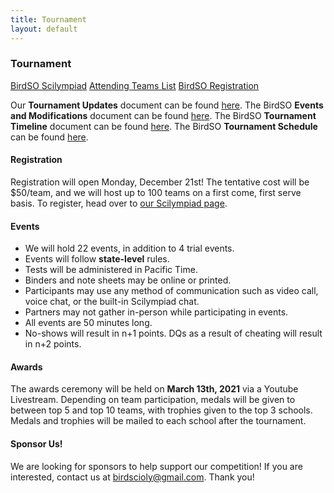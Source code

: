 ```yaml
---
title: Tournament
layout: default
---
```

### Tournament
[BirdSO Scilympiad](http://example.com/)
[Attending Teams List](http://example.com/)
[BirdSO Registration](http://example.com/)

Our **Tournament Updates** document can be found [here](https://docs.google.com/document/d/1-Xh9DhxO06UUcMBV3x1cKrkRnLtZBbwXNCIDazhQF_k/edit?usp=sharing).
The BirdSO **Events and Modifications** document can be found [here](https://docs.google.com/document/d/1Hop9k_SV6-a5Tqf-mxvSxoffQOERmXBgHzofwHkL2Zk/edit?usp=sharing).
The BirdSO **Tournament Timeline** document can be found [here](https://docs.google.com/document/d/1onAkBQWGjaej_wxyilSeRoMuECtmqr-OU8GOyLFudj8/edit?usp=sharing).
The BirdSO **Tournament Schedule** can be found [here](https://drive.google.com/file/d/1jqdiYzMPIVWmz3SIwKAIoc0IEBZJI3v9/view?usp=sharing).

#### Registration
Registration will open Monday, December 21st! The tentative cost will be $50/team, and we will host up to 100 teams on a first come, first serve basis. To register, head over to [our Scilympiad page](http://example.com/).

#### Events

 - We will hold 22 events, in addition to 4 trial events.
 - Events will follow **state-level** rules.
 - Tests will be administered in Pacific Time.
 - Binders and note sheets may be online or printed.
 - Participants may use any method of communication such as video call, voice chat, or the built-in Scilympiad chat.
 - Partners may not gather in-person while participating in events.
 - All events are 50 minutes long.
 - No-shows will result in n+1 points. DQs as a result of cheating will result in n+2 points.
#### Awards
The awards ceremony will be held on **March 13th, 2021** via a Youtube Livestream. Depending on team participation, medals will be given to between top 5 and top 10 teams, with trophies given to the top 3 schools. Medals and trophies will be mailed to each school after the tournament.
#### Sponsor Us!
We are looking for sponsors to help support our competition! If you are interested, contact us at [birdscioly@gmail.com](mailto:birdscioly@gmail.com). Thank you!

